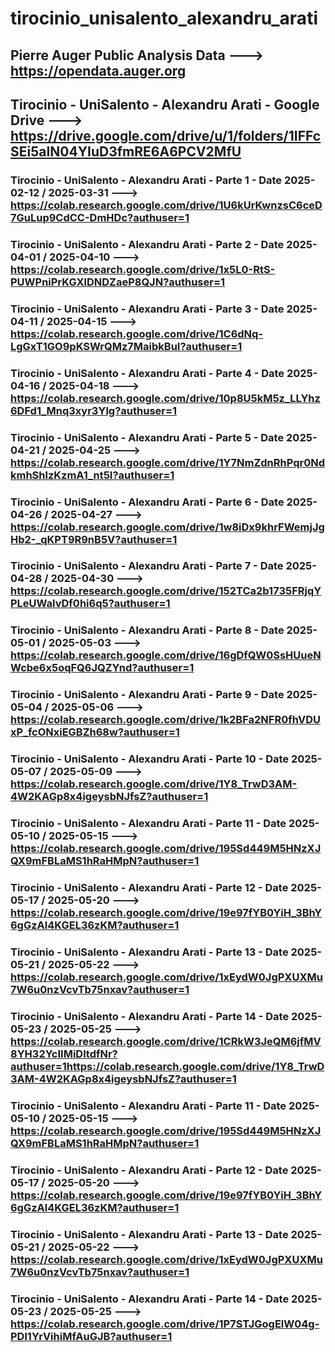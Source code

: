 # tirocinio_unisalento_alexandru_arati
## Pierre Auger Public Analysis Data ---> https://opendata.auger.org
## Tirocinio - UniSalento - Alexandru Arati - Google Drive ---> https://drive.google.com/drive/u/1/folders/1IFFcSEi5aIN04YIuD3fmRE6A6PCV2MfU
### Tirocinio - UniSalento - Alexandru Arati - Parte 1 - Date 2025-02-12 / 2025-03-31 ---> https://colab.research.google.com/drive/1U6kUrKwnzsC6ceD7GuLup9CdCC-DmHDc?authuser=1
### Tirocinio - UniSalento - Alexandru Arati - Parte 2 - Date 2025-04-01 / 2025-04-10 ---> https://colab.research.google.com/drive/1x5L0-RtS-PUWPniPrKGXlDNDZaeP8QJN?authuser=1
### Tirocinio - UniSalento - Alexandru Arati - Parte 3 - Date 2025-04-11 / 2025-04-15 ---> https://colab.research.google.com/drive/1C6dNq-LgGxT1GO9pKSWrQMz7MaibkBuI?authuser=1
### Tirocinio - UniSalento - Alexandru Arati - Parte 4 - Date 2025-04-16 / 2025-04-18 ---> https://colab.research.google.com/drive/10p8U5kM5z_LLYhz6DFd1_Mnq3xyr3Ylg?authuser=1
### Tirocinio - UniSalento - Alexandru Arati - Parte 5 - Date 2025-04-21 / 2025-04-25 ---> https://colab.research.google.com/drive/1Y7NmZdnRhPqr0NdkmhShlzKzmA1_nt5I?authuser=1
### Tirocinio - UniSalento - Alexandru Arati - Parte 6 - Date 2025-04-26 / 2025-04-27 ---> https://colab.research.google.com/drive/1w8iDx9khrFWemjJgHb2-_qKPT9R9nB5V?authuser=1
### Tirocinio - UniSalento - Alexandru Arati - Parte 7 - Date 2025-04-28 / 2025-04-30 ---> https://colab.research.google.com/drive/152TCa2b1735FRjqYPLeUWalvDf0hi6q5?authuser=1
### Tirocinio - UniSalento - Alexandru Arati - Parte 8 - Date 2025-05-01 / 2025-05-03 ---> https://colab.research.google.com/drive/16gDfQW0SsHUueNWcbe6x5oqFQ6JQZYnd?authuser=1
### Tirocinio - UniSalento - Alexandru Arati - Parte 9 - Date 2025-05-04 / 2025-05-06 ---> https://colab.research.google.com/drive/1k2BFa2NFR0fhVDUxP_fcONxiEGBZh68w?authuser=1
### Tirocinio - UniSalento - Alexandru Arati - Parte 10 - Date 2025-05-07 / 2025-05-09 ---> https://colab.research.google.com/drive/1Y8_TrwD3AM-4W2KAGp8x4igeysbNJfsZ?authuser=1
### Tirocinio - UniSalento - Alexandru Arati - Parte 11 - Date 2025-05-10 / 2025-05-15 ---> https://colab.research.google.com/drive/195Sd449M5HNzXJQX9mFBLaMS1hRaHMpN?authuser=1
### Tirocinio - UniSalento - Alexandru Arati - Parte 12 - Date 2025-05-17 / 2025-05-20 ---> https://colab.research.google.com/drive/19e97fYB0YiH_3BhY6gGzAl4KGEL36zKM?authuser=1
### Tirocinio - UniSalento - Alexandru Arati - Parte 13 - Date 2025-05-21 / 2025-05-22 ---> https://colab.research.google.com/drive/1xEydW0JgPXUXMu7W6u0nzVcvTb75nxav?authuser=1
### Tirocinio - UniSalento - Alexandru Arati - Parte 14 - Date 2025-05-23 / 2025-05-25 ---> https://colab.research.google.com/drive/1CRkW3JeQM6jfMV8YH32YcIIMiDltdfNr?authuser=1https://colab.research.google.com/drive/1Y8_TrwD3AM-4W2KAGp8x4igeysbNJfsZ?authuser=1
### Tirocinio - UniSalento - Alexandru Arati - Parte 11 - Date 2025-05-10 / 2025-05-15 ---> https://colab.research.google.com/drive/195Sd449M5HNzXJQX9mFBLaMS1hRaHMpN?authuser=1
### Tirocinio - UniSalento - Alexandru Arati - Parte 12 - Date 2025-05-17 / 2025-05-20 ---> https://colab.research.google.com/drive/19e97fYB0YiH_3BhY6gGzAl4KGEL36zKM?authuser=1
### Tirocinio - UniSalento - Alexandru Arati - Parte 13 - Date 2025-05-21 / 2025-05-22 ---> https://colab.research.google.com/drive/1xEydW0JgPXUXMu7W6u0nzVcvTb75nxav?authuser=1
### Tirocinio - UniSalento - Alexandru Arati - Parte 14 - Date 2025-05-23 / 2025-05-25 ---> https://colab.research.google.com/drive/1P7STJGogElW04g-PDl1YrVihiMfAuGJB?authuser=1
